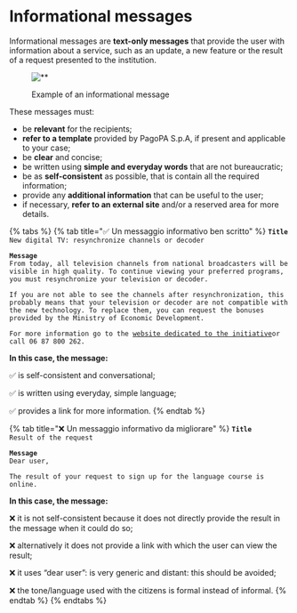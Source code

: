 # Informational messages

Informational messages are **text-only messages** that provide the user with information about a service, such as an update, a new feature or the result of a request presented to the institution.  

<figure><img src="../../.gitbook/assets/image (11).png" alt=**><figcaption><p>Example of an informational message</p></figcaption></figure>

These messages must:

* be **relevant** for the recipients;
* **refer to a template** provided by PagoPA S.p.A, if present and applicable to your case;
* be **clear** and concise;
* be written using **simple and everyday words** that are not bureaucratic;
* be as **self-consistent** as possible, that is contain all the required information;
* provide any **additional information** that can be useful to the user;
* if necessary, **refer to an external site** and/or a reserved area for more details.

{% tabs %} {% tab title="✅ Un messaggio informativo ben scritto" %} **`Title`**  
`New digital TV: resynchronize channels or decoder`

**`Message`**  
`From today, all television channels from national broadcasters will be visible in high quality. To continue viewing your preferred programs, you must resynchronize your television or decoder.`

`If you are not able to see the channels after resynchronization, this probably means that your television or decoder are not compatible with the new technology. To replace them, you can request the bonuses provided by the Ministry of Economic Development.`  
  
`For more information go to the `[`website dedicated to the initiative`](https://nuovatvdigitale.mise.gov.it/)`or call 06 87 800 262.`

**In this case, the message:**

✅ is self-consistent and conversational;

✅ is written using everyday, simple language;

✅ provides a link for more information. {% endtab %}

{% tab title="❌ Un messaggio informativo da migliorare" %} **`Title`**  
`Result of the request`

**`Message`**  
`Dear user,`

`The result of your request to sign up for the language course is online.`

**In this case, the message:**

❌ it is not self-consistent because it does not directly provide the result in the message when it could do so;

❌ alternatively it does not provide a link with which the user can view the result;

❌ it uses “dear user”: is very generic and distant: this should be avoided;

❌ the tone/language used with the citizens is formal instead of informal. {% endtab %} {% endtabs %}